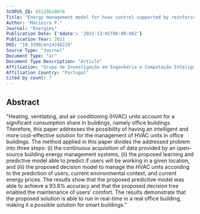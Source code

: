 ```yaml
---
SCOPUS_ID: 85120818076
Title: "Energy management model for hvac control supported by reinforcement learning"
Author: "Macieira P."
Journal: "Energies"
Publication Date: {'$date': '2021-12-01T00:00:00Z'}
Publication Year: 2021
DOI: "10.3390/en14248210"
Source Type: "Journal"
Document Type: "ar"
Document Type Description: "Article"
Affiliation: "Grupo de Investigação em Engenharia e Computação Inteligente para a Inovação e o Desenvolvimento"
Affiliation Country: "Portugal"
Cited by count: 7
---
```


## Abstract
"Heating, ventilating, and air conditioning (HVAC) units account for a significant consumption share in buildings, namely office buildings. Therefore, this paper addresses the possibility of having an intelligent and more cost-effective solution for the management of HVAC units in office buildings. The method applied in this paper divides the addressed problem into three steps: (i) the continuous acquisition of data provided by an open-source building energy management systems, (ii) the proposed learning and predictive model able to predict if users will be working in a given location, and (iii) the proposed decision model to manage the HVAC units according to the prediction of users, current environmental context, and current energy prices. The results show that the proposed predictive model was able to achieve a 93.8% accuracy and that the proposed decision tree enabled the maintenance of users’ comfort. The results demonstrate that the proposed solution is able to run in real-time in a real office building, making it a possible solution for smart buildings."
